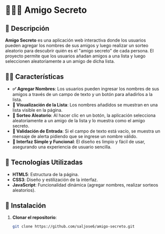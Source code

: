 # 🧑‍🤝‍🧑 **Amigo Secreto**

## 🎯 Descripción

**Amigo Secreto** es una aplicación web interactiva donde los usuarios pueden agregar los nombres de sus amigos y luego realizar un sorteo aleatorio para descubrir quién es el "amigo secreto" de cada persona. El proyecto permite que los usuarios añadan amigos a una lista y luego seleccionen aleatoriamente a un amigo de dicha lista.

## 🧑‍💻 Características

- **✅ Agregar Nombres**: Los usuarios pueden ingresar los nombres de sus amigos a través de un campo de texto y un botón para añadirlos a la lista.
- **📜 Visualización de la Lista**: Los nombres añadidos se muestran en una lista visible en la página.
- **🎲 Sorteo Aleatorio**: Al hacer clic en un botón, la aplicación selecciona aleatoriamente a un amigo de la lista y lo muestra como el amigo secreto.
- **🛑 Validación de Entrada**: Si el campo de texto está vacío, se muestra un mensaje de alerta pidiendo que se ingrese un nombre válido.
- **🎨 Interfaz Simple y Funcional**: El diseño es limpio y fácil de usar, asegurando una experiencia de usuario sencilla.

## 🔧 Tecnologías Utilizadas

- **HTML5**: Estructura de la página.
- **CSS3**: Diseño y estilización de la interfaz.
- **JavaScript**: Funcionalidad dinámica (agregar nombres, realizar sorteos aleatorios).

## 🚀 Instalación

1. **Clonar el repositorio**:
   ```bash
   git clone https://github.com/saljose6/amigo-secreto.git

